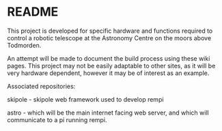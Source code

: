 # README #

This project is developed for specific hardware and functions required to control a robotic telescope at the Astronomy Centre on the moors above Todmorden.

An attempt will be made to document the build process using these wiki pages. This project may not be easily adaptable to other sites, as it will be very hardware dependent, however it may be of interest as an example.

Associated repositories:

skipole - skipole web framework used to develop rempi

astro - which will be the main internet facing web server, and which will communicate to a pi running rempi.
